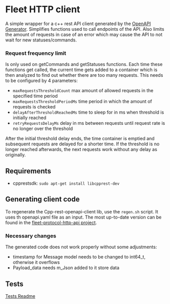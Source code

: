 # Fleet HTTP client

A simple wrapper for a c++ rest API client generated by the [OpenAPI Generator](https://openapi-generator.tech). Simplifies functions used to call endpoints of the API. Also limits the amount of requests in case of an error which may cause the API to not wait for new statuses/commands. 

### Request frequency limit

Is only used on getCommands and getStatuses functions. Each time these functions get called, the current time gets added to a container which is then analyzed to find out whether there are too many requests. This needs to be configured by 4 parameters:

- `maxRequestsThresholdCount` max amount of allowed requests in the specified time period
- `maxRequestsThresholdPeriodMs` time period in which the amount of requests is checked
- `delayAfterThresholdReachedMs` time to sleep for in ms when threshold is initially reached
- `retryRequestsDelayMs` delay in ms between requests until request rate is no longer over the threshold

After the initial threshold delay ends, the time container is emptied and subsequent requests are delayed for a shorter time. If the threshold is no longer reached afterwards, the next requests work without any delay as originally.

## Requirements

- cpprestsdk: `sudo apt-get install libcpprest-dev`

## Generating client code

To regenerate the Cpp-rest-openapi-client lib, use the `regen.sh` script. It uses th openapi.yaml file as an input. The most up-to-date version can be found in the [fleet-protocol-http-api project](https://github.com/bringauto/fleet-protocol-http-api).

### Necessary changes

The generated code does not work properly without some adjustments:

- timestamp for Message model needs to be changed to int64_t, otherwise it overflows
- Payload_data needs m_Json added to it store data

## Tests

[Tests Readme](./test/README.md)